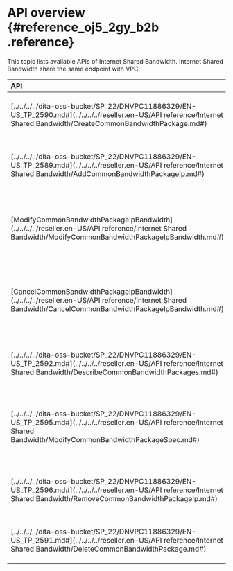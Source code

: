 # API overview {#reference_oj5_2gy_b2b .reference}

This topic lists available APIs of Internet Shared Bandwidth. Internet Shared Bandwidth share the same endpoint with VPC.

|API|Description|
|:--|:----------|
|[../../../../dita-oss-bucket/SP\_22/DNVPC11886329/EN-US\_TP\_2590.md\#](../../../../reseller.en-US/API reference/Internet Shared Bandwidth/CreateCommonBandwidthPackage.md#)|Creates an Internet Shared Bandwidth instance.|
|[../../../../dita-oss-bucket/SP\_22/DNVPC11886329/EN-US\_TP\_2589.md\#](../../../../reseller.en-US/API reference/Internet Shared Bandwidth/AddCommonBandwidthPackageIp.md#)|Adds an EIP to an Internet Shared Bandwidth instance.|
|[ModifyCommonBandwidthPackageIpBandwidth](../../../../reseller.en-US/API reference/Internet Shared Bandwidth/ModifyCommonBandwidthPackageIpBandwidth.md#)|Sets a bandwidth limit for an EIP added to an Internet Shared Bandwidth.|
|[CancelCommonBandwidthPackageIpBandwidth](../../../../reseller.en-US/API reference/Internet Shared Bandwidth/CancelCommonBandwidthPackageIpBandwidth.md#)|Cancels the bandwidth limit set for an EIP added to an Internet Shared Bandwidth.|
|[../../../../dita-oss-bucket/SP\_22/DNVPC11886329/EN-US\_TP\_2592.md\#](../../../../reseller.en-US/API reference/Internet Shared Bandwidth/DescribeCommonBandwidthPackages.md#)|Queries created Internet Shared Bandwidth instances.|
|[../../../../dita-oss-bucket/SP\_22/DNVPC11886329/EN-US\_TP\_2595.md\#](../../../../reseller.en-US/API reference/Internet Shared Bandwidth/ModifyCommonBandwidthPackageSpec.md#)|Modifies the peak bandwidth of an Internet Shared Bandwidth instance.|
|[../../../../dita-oss-bucket/SP\_22/DNVPC11886329/EN-US\_TP\_2596.md\#](../../../../reseller.en-US/API reference/Internet Shared Bandwidth/RemoveCommonBandwidthPackageIp.md#)|Removes an EIP from an Internet Shared Bandwidth instance.|
|[../../../../dita-oss-bucket/SP\_22/DNVPC11886329/EN-US\_TP\_2591.md\#](../../../../reseller.en-US/API reference/Internet Shared Bandwidth/DeleteCommonBandwidthPackage.md#)|Deletes an Internet Shared Bandwidth instance.|

